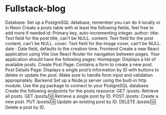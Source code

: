 # Fullstack-blog

Database:
Set up a PostgreSQL database, remember you can do it locally or in Neon
Create a posts table with at least the following fields, feel free to add more if needed
id: Primary key, auto-incrementing integer.
author:
title: Text field for the post title, can’t be NULL.
content: Text field for the post content, can’t be NULL.
cover: Text field for the image cover, can’t be NULL.
date : Date field, defaults to the creation time.
Frontend
Create a new React application using Vite
Use React Router for navigation between pages.
Your application should have the following pages:
Homepage: Displays a list of available posts.
Create Post Page: Contains a form to create a new post.
Post Details Page: Displays a single post’s information by ID with buttons to delete or update the post.
Make sure to handle form input and validation appropriately.
Backend
Set up a Node.js server using the built-in http module.
Use the pg package to connect to your PostgreSQL database.
Create the following endpoints for the posts resource:
GET /posts: Retrieve all posts.
GET /posts/:id: Retrieve a single post by ID.
POST /posts: Create a new post.
PUT /posts/:id: Update an existing post by ID.
DELETE /posts/:id: Delete a post by ID.
